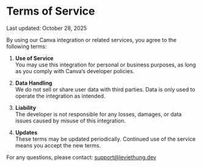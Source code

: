
# Terms of Service

Last updated: October 28, 2025

By using our Canva integration or related services, you agree to the following terms:

1. **Use of Service**  
   You may use this integration for personal or business purposes, as long as you comply with Canva’s developer policies.

2. **Data Handling**  
   We do not sell or share user data with third parties. Data is only used to operate the integration as intended.

3. **Liability**  
   The developer is not responsible for any losses, damages, or data issues caused by misuse of this integration.

4. **Updates**  
   These terms may be updated periodically. Continued use of the service means you accept the new terms.

For any questions, please contact: [support@leviethung.dev](mailto:support@leviethung.dev)
